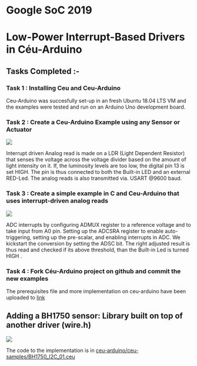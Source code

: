 # Google SoC 2019 


# Low-Power Interrupt-Based Drivers in Céu-Arduino



## Tasks Completed :-

### [](https://github.com/stephenmasih/ceu-arduino/tree/master/ceu-samples/README.md#task-1--installing-ceu-and-ceu-arduino)Task 1 : Installing Ceu and Ceu-Arduino

Ceu-Arduino was succesfully set-up in an fresh Ubuntu 18.04 LTS VM and the examples were tested and run on an Arduino Uno development board.

### [](https://github.com/stephenmasih/ceu-arduino/tree/master/ceu-samples/README.md#task-2--create-a-ceu-arduino-example-using-any-sensor-or-actuator)Task 2 : Create a Ceu-Arduino Example using any Sensor or Actuator
[![](
https://drive.google.com/uc?export=view&id=1C0ZwifY63PwcmhvghbxHEniFwCoztFy4)](
https://drive.google.com/uc?export=view&id=1C0ZwifY63PwcmhvghbxHEniFwCoztFy4)

Interrupt driven Analog read is made on a LDR (Light Dependent Resistor) that senses the voltage across the voltage divider based on the amount of light intensity on it. If, the luminosity levels are too low, the digital pin 13 is set HIGH. The pin is thus connected to both the Built-in LED and an external RED-Led. 
The analog reads is also transmitted via. USART @9600 baud. 

### [](#task-3--create-a-simple-example-in-c-that-uses-interrupt-driven-analog-reads)Task 3 : Create a simple example in C and Ceu-Arduino that uses interrupt-driven analog reads

[![](https://drive.google.com/uc?export=view&id=11CPetLfrAFcsmsWZ41XJJvzz62xxVusR)](https://drive.google.com/uc?export=view&id=11CPetLfrAFcsmsWZ41XJJvzz62xxVusR)

ADC interrupts by configuring ADMUX register to a reference voltage and to take input from A0 pin.
Setting up the ADCSRA register to enable auto-triggering, setting up the pre-scalar, and enabling interrupts in ADC. We kickstart the conversion by setting the ADSC bit.
The right adjusted result is thus read and checked if its above threshold, than the Built-in Led is turned HIGH .


### [](https://github.com/stephenmasih/ceu-arduino/tree/master/ceu-samples/README.md#task-4--fork-c%C3%A9u-arduino-project-on-github-and-commit-the-new-examples)Task 4 : Fork Céu-Arduino project on github and commit the new examples

The prerequisites file and more implementation on ceu-arduino have been uploaded to [link](https://github.com/stephenmasih/ceu-arduino/tree/master/ceu-samples) 




## Adding a BH1750 sensor: Library built on top of another driver (wire.h) 

[![](https://drive.google.com/uc?export=view&id=1wJRpYa6rNyucCeeFfRyZ7K52qLkUG7gW)](https://drive.google.com/uc?export=view&id=1wJRpYa6rNyucCeeFfRyZ7K52qLkUG7gW)

The code to the implementation is in [ceu-arduino/ceu-samples/BH1750_I2C_01.ceu](https://github.com/stephenmasih/ceu-arduino/blob/master/ceu-samples/BH1750_I2C_01.ceu)

